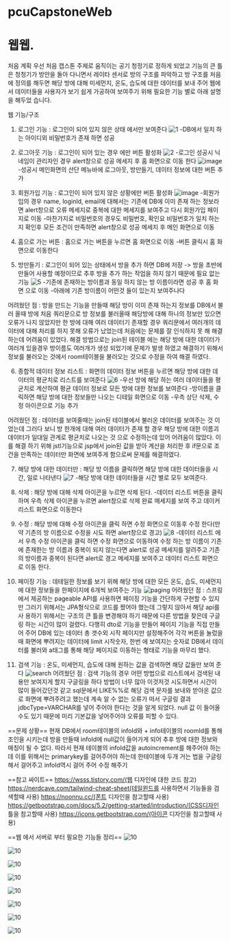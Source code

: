 # pcuCapstoneWeb

# 웹웹.

처음 계획
우선 처음 캡스톤 주제로 움직이는 공기 청정기로 정하게 되었고
기능의 큰 틀은 청청기가 방안을 돌아 다니면서 레이타 센서로 방의 구조를 파악하고 방 구조를 처음에 정의를 해두면 해당 방에 대해 미세먼지, 온도, 습도에 대한 데이터를 보내 주어
웹에서 데이터들을 사용자가 보기 쉽게 가공하여 보여주기 위해 필요한 기능 별로 아래 설명을 해두었 습니다.

웹 기능/구조
1. 로그인 기능 : 로그인이 되어 있지 않은 상태 에서만 보여준다
![1](https://user-images.githubusercontent.com/93322852/190896120-c04489e6-d536-4f10-8f77-eb22fddb63f9.png)
  -DB에서 일치 하는 아이디외 비밀번호가 존재 하면 성공
  
2. 로그아웃 기능 : 로그인이 되어 있는 경우 에만 버튼 활성화
![2](https://user-images.githubusercontent.com/93322852/190896208-3ade92da-2bb5-4b89-b07b-ed65bf986be7.png)
  -로그인 성공시 닉네임이 관리자인 경우 alert창으로 성공 메세지 후 홈 화면으로 이동 한다
 ![image](https://user-images.githubusercontent.com/93322852/190896254-0bb6904b-71b9-4c04-852e-5f9e2d1a5300.png)
  -성공시 메인화면의 산단 메뉴바에 로그아웃, 방만들기, 데이터 정보에 대한 버튼 추가
  
3. 회원가입 기능 : 로그인이 되어 있지 않은 상황에만 버튼 활성화
![image](https://user-images.githubusercontent.com/93322852/190896293-ebcffba4-0ffe-4124-af86-2baccc680f0f.png)
  -회원가입의 경우 name, loginId, email에 대해서는 기존에 DB에 이미 존재 하는 정보라면 alert창으로 오류 메세지로 중복에 대한 메세지를 보여주고 다시 회원가입 페이지로 이동
  -마찬가지로 비밀번호의 경우도 비밀번호, 확인요 비밀번호가 일치 하는지 확인후 모든 조건이 만족하면 alert창으로 성공 메세지 후  메인 화면으로 이동
  
4. 홈으로 가는 버튼 : 홈으로 가는 버튼을 누르면 홈 화면으로 이동
  -버튼 클릭시 홈 화면으로 이동한다
  
5. 방만들기 : 로그인이 되어 있는 상태에서 방을 추가 하면 DB에 저장 -> 방을 초반에 만들어 사용할 예정이므로 추후 방을 추가 하는 작업을 하지 않기 때문에 필요 앖는 기능
![5](https://user-images.githubusercontent.com/93322852/190896430-e2de08ef-ebd6-4371-a2b8-fefe3d372315.png)
  -기존에 존재하는 방이름과 동일 하지 않는 방 이름이라면 성공 후 홈 화면 으로 이동
  -아래에 기존 방이름이 어떤것 들이 있는지 보여주나다
  
  어려웠던 점 : 방을 만드는 기능을 만들때 해당 방이 이미 존재 하는지 정보를 DB에서 불러 올때 방에 처음 쿼리문으로 방 정보를 불러올때 해당방에 대해 하나의 정보만 있으면 오류가   나지 않았지만 한 방에 대해 여러 데이터기 존재할 경우 쿼리문에서 여러개의 데이터에 대해 처리를 하지 못해 오류가 났었는데 처음에는 문제를 잘 인식하지 못 해 해결하는데 어려움이   있었다. 해결 방법으로는 join된 테이블 에는 해당 방에 대한 데이터가 여러개 있을경우 방이름도 여러개가 생성 되었기에 문제가 발생 하였고 해결하기 위해서 정보를 불러오는 것에서   room테이블을 불러오는 것으로 수정을 하여 해결 하였다.
  
6. 종합적 데이터 정보 리스트 : 화면의 데이터 정보 버튼을 누르면 해당 방에 대한 데이터의 평균치로 리스트를 보여준다
![6](https://user-images.githubusercontent.com/93322852/190896461-5fa459ff-b6cb-40f9-a781-d298c29dacd3.png)
  -우선 방에 해당 하는 여러 데이터들을 평균치로 계산하여 평균 데이터 정보로 모든 방에 대한 정보를 보여준다
  -방이름을 클릭하면 해당 방에 대한 정보들만 나오는 디테일 화면으로 이동
  -우측 상단 삭제, 수정 아이콘으로 기능 추가
  
  어려웠던 점 : 데이터를 보여줄때는 join된 테이블에서 불러온 데이터를 보여주는 것 이었는데 그러다 보니 방 한개에 대해 여러 데이터가 존재 할 경우 해당 방에 대한 이름괴 데이터가   일대일 관계로 평균치로 나오는 것 으로 수정하는데 있어 어려움이 많았다.
  이를 해결 하기 위해 jstl기능으로 jsp에서 join된 값을 받아 계산을 처리한 후 if문으로 조건을 만족하는 데이터만 화면에 보여주게 함으로써 문제를 해결하였다.
  
7. 해당 방에 대한 데이터만  : 해당 방 이름을 클릭하면 해당 방에 대한 데이터들을 시간, 일로 나타낸다
![7](https://user-images.githubusercontent.com/93322852/190896823-82c899f6-515c-4865-b919-a7dcc0377e33.png)
  -해당 방에 대한 데이터들을 시간 별로 모두 보여준다.
8. 삭제 : 해당 방에 대해 삭제 아이콘을 누르면 삭제 된다.
  -데이터 리스트 버튼을 클릭하며 우측 삭제 아이콘을 누르면 alert창으로 삭제 완료 메세지를 보여 주고 데이커 리스트 화면으로 이동한다
  
9. 수정 : 해당 방에 대해 수정 아이콘을 클릭 하면 수정 화면으로 이동후 수정 한다(만약 기존의 방 이름으로 수정을 시도 하면 alert창으로 경고)
![8](https://user-images.githubusercontent.com/93322852/190896895-a9dae8da-bcf7-4b08-8a88-783a6b9a0551.png)
  -데이터 리스트 에서 우측 수정 아이콘을 클릭 하면 수정 화면으로 이동하여 수정 하는 방 이름이 기존에 존재한는 방 이름과 중복이 되지 않는다면 alert로 성공 메세지를 알려주고
  기존의 방이름과 중복이 된다면 alert로 경고 메세지를 보여주고 데이터 리스트 화면으로 이동 한다.
  
10. 페이징 기능 : 데테일한 정보를 보기 위해 해당 방에 대한 모든 온도, 습도, 미세먼지에 대한 정보들을 한페이지에 6개씩 보여주는 기능
  ![paging](https://user-images.githubusercontent.com/93322852/193008842-5e9ba6a9-e4e0-455c-88d2-fe74441bdf75.png)
  어려웠던 점 : 스프링 에서 제공하는 pageable API를 사용하면 페이징 기능을 간단하게 구현할 수 있지만 그러기 위해서는 JPA형식으로 코드를 짰어야 했는데 그렇지 않아서 해당 api를 사   용하기 위해서는 구조의 큰 틀을 변경해야 하기 때문에 다른 방법을 찾은데 구글링 하는 시간이 많이 걸렸다. 
  다행히 dto로 기능을 만들어 페이지 기능을 직접 만들어 주어 DB에 있는 데이터 총 갯수외 시작 페이지만 설정해주어 각각 버튼을 눌렀을때 화면에 뿌려지는 데이터에 limit 시작숫자, 한번   에 보여지는 숫자로 DB에서 데이터를 불러와 a태그를 통해 해당 페이지로 이동하는 형태로 기능을 마무리 했다.
  
11. 검색 기능 : 온도, 미세먼지, 습도에 대해 원하는 값을 검색하면 해당 값들만 보여 준다
  ![search](https://user-images.githubusercontent.com/93322852/193009496-62d1470a-c795-403a-a2b9-711b5401ba6e.png)
  어려웠던 점 : 검색 기능의 경우 어떤 방법으로 리스트에서 검색된 내용만 보여지게 할지 구글링을 하다 방법이 너무 많아 이것저것 시도하면서 시간이 많이 들어갔던것 같고 sql문에서       LIKE%%로 해당 검색 문자를 보내와 받아온 값으로 화면에 뿌려주려고 했는데 계속 알 수 없는 오류가 떠서 구글링 결과 jdbcType=VARCHAR를 넣어 주어야 한다는 것을 알게 되었다. null 값   이 들어올 수도 있기 때문에 미리 기본값을 넣어주어야 오류를 피할 수 있다.

  

  
  
  ==문제 상황==
  현재 DB에서 room테이블의 infoId와 + info테이블의 roomId를 통해 조인을 시키는데 방을 만들때 infoId에 null값이 들어가게 되어 추후 방에 대한 정보와 매칭이 될 수 없다.
  따라서 현재 테이블의 infoId값을 autoincrement를 해주어야 하는데 이를 위해서는 primarykey를 걸어주어야 하는데 한테이블에 두개 거는 법을 구글링 해서 걸어주고 infoId역시 걸어   주어 수정 해주기
  
  
  ==참고 싸이트== 
  https://wsss.tistory.com/(웹 디자인에 대한 코드 참고)
  https://nerdcave.com/tailwind-cheat-sheet(테일윈드를 사용하면서 기능들을 검색할때 사용)
  https://noonnu.cc/(폰트 디자인을 참고할때 사용)
  https://getbootstrap.com/docs/5.2/getting-started/introduction/(CSS디자인 틀을 참고할때 사용)
  https://icons.getbootstrap.com/(아이콘 디자인을 참고할때 사용)
  
  
  ==웹 에서 서버로 부터 필요한 기능들 정리==
![10](https://user-images.githubusercontent.com/93322852/193010267-b80268f0-1e7b-45a6-a061-ea0dfd98ac2b.png)

![10](https://user-images.githubusercontent.com/93322852/193010278-45ecf3f1-bef9-46c7-a876-e299d1299533.png)

![10](https://user-images.githubusercontent.com/93322852/193010298-ce5f9807-28d4-409b-bd65-1598590742c6.png)

![10](https://user-images.githubusercontent.com/93322852/193010366-9de853e9-4cef-4a03-aaca-56836aa55ee0.png)

![10](https://user-images.githubusercontent.com/93322852/193010368-985bb5f4-8303-4dc4-89e8-edaaf85d85cc.png)

![10](https://user-images.githubusercontent.com/93322852/193010378-7c97a12b-3287-47a1-916d-59d232cb19cb.png)

![10](https://user-images.githubusercontent.com/93322852/193010390-ad47b769-94e1-47e7-a9f2-31c10230b896.png)

![10](https://user-images.githubusercontent.com/93322852/193010407-d47b11db-ab27-4b9b-be3f-6809a04fa239.png)



  
